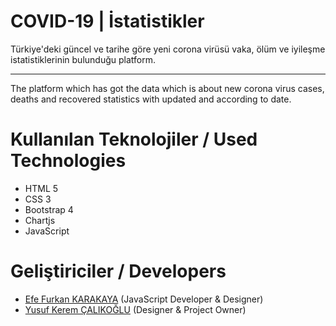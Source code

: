 # COVID-19 | İstatistikler

Türkiye'deki güncel ve tarihe göre yeni corona virüsü vaka, ölüm ve iyileşme istatistiklerinin bulunduğu platform.
<hr>
The platform which has got the data which is about new corona virus cases, deaths and recovered statistics with updated and according to date.

# Kullanılan Teknolojiler / Used Technologies
* HTML 5
* CSS 3
* Bootstrap 4
* Chartjs
* JavaScript

# Geliştiriciler / Developers
* <a href="github.com/efefurkankarakaya">Efe Furkan KARAKAYA</a> (JavaScript Developer & Designer)
* <a href="github.com/yusufkerem">Yusuf Kerem ÇALIKOĞLU</a> (Designer & Project Owner)